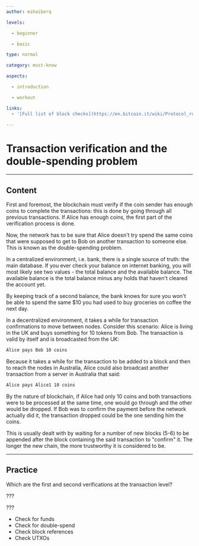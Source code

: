 ```yaml
---
author: mihaiberq

levels:

  - beginner

  - basic

type: normal

category: must-know

aspects:

  - introduction

  - workout

links:
  - '[Full list of block checks](https://en.bitcoin.it/wiki/Protocol_rules#.22block.22_messages)'

---
```

# Transaction verification and the double-spending problem

---
## Content
            	
First and foremost, the blockchain must verify if the coin sender has enough coins to complete the transactions: this is done by going through all previous transactions. If Alice has enough coins, the first part of the verification process is done.
   	          
Now, the network has to be sure that Alice doesn't try spend the same coins that were supposed to get to Bob on another transaction to someone else. This is known as the double-spending problem.
             	
In a centralized environment, i.e. bank, there is a single source of truth: the main database. If you ever check your balance on internet banking, you will most likely see two values - the total balance and the available balance. The available balance is the total balance minus any holds that haven't cleared the account yet.
             	
By keeping track of a second balance, the bank knows for sure you won't be able to spend the same $10 you had used to buy groceries on coffee the next day.
             	
In a decentralized environment, it takes a while for transaction confirmations to move between nodes. Consider this scenario: Alice is living in the UK and buys something for 10 tokens from Bob. The transaction is valid by itself and is broadcasted from the UK:
      	       
```bash
Alice pays Bob 10 coins
```
             	
Because it takes a while for the transaction to be added to a block and then to reach the nodes in Australia, Alice could also broadcast another transaction from a server in Australia that said:
             	
```bash
Alice pays Alice1 10 coins
```
             	
By the nature of blockchain, if Alice had only 10 coins and both transactions were to be processed at the same time, one would go through and the other would be dropped. If Bob was to confirm the payment before the network actually did it, the transaction dropped could be the one sending him the coins.
             	
This is usually dealt with by waiting for a number of new blocks (5-6) to be appended after the block containing the said transaction to "confirm" it. The longer the new chain, the more trustworthy it is considered to be.
             	

---
## Practice

Which are the first and second verifications at the transaction level?

???

???
             	
* Check for funds
* Check for double-spend
* Check block references
* Check UTXOs


